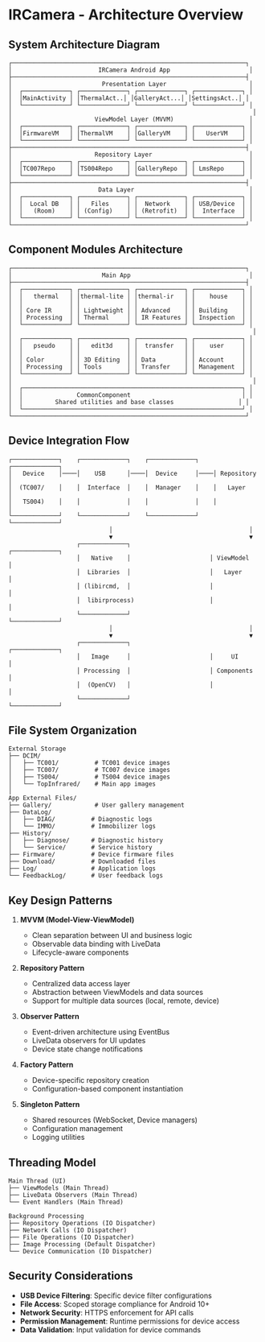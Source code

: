 # IRCamera - Architecture Overview

## System Architecture Diagram

```
┌─────────────────────────────────────────────────────────────────┐
│                        IRCamera Android App                      │
├─────────────────────────────────────────────────────────────────┤
│                         Presentation Layer                       │
│  ┌─────────────┐ ┌─────────────┐ ┌─────────────┐ ┌─────────────┐ │
│  │MainActivity │ │ThermalAct..│ │GalleryAct...│ │SettingsAct..│ │
│  └─────────────┘ └─────────────┘ └─────────────┘ └─────────────┘ │
│                                                                   │
│                       ViewModel Layer (MVVM)                     │
│  ┌─────────────┐ ┌─────────────┐ ┌─────────────┐ ┌─────────────┐ │
│  │FirmwareVM   │ │ThermalVM    │ │GalleryVM    │ │   UserVM    │ │
│  └─────────────┘ └─────────────┘ └─────────────┘ └─────────────┘ │
├─────────────────────────────────────────────────────────────────┤
│                       Repository Layer                           │
│  ┌─────────────┐ ┌─────────────┐ ┌─────────────┐ ┌─────────────┐ │
│  │TC007Repo    │ │TS004Repo    │ │GalleryRepo  │ │ LmsRepo     │ │
│  └─────────────┘ └─────────────┘ └─────────────┘ └─────────────┘ │
├─────────────────────────────────────────────────────────────────┤
│                        Data Layer                                │
│  ┌─────────────┐ ┌─────────────┐ ┌─────────────┐ ┌─────────────┐ │
│  │  Local DB   │ │   Files     │ │  Network    │ │ USB/Device  │ │
│  │   (Room)    │ │ (Config)    │ │ (Retrofit)  │ │  Interface  │ │
│  └─────────────┘ └─────────────┘ └─────────────┘ └─────────────┘ │
└─────────────────────────────────────────────────────────────────┘
```

## Component Modules Architecture

```
┌─────────────────────────────────────────────────────────────────┐
│                         Main App                                 │
├─────────────────────────────────────────────────────────────────┤
│  ┌─────────────┐ ┌─────────────┐ ┌─────────────┐ ┌─────────────┐ │
│  │   thermal   │ │thermal-lite │ │thermal-ir   │ │    house    │ │
│  │             │ │             │ │             │ │             │ │
│  │ Core IR     │ │ Lightweight │ │ Advanced    │ │ Building    │ │
│  │ Processing  │ │ Thermal     │ │ IR Features │ │ Inspection  │ │
│  └─────────────┘ └─────────────┘ └─────────────┘ └─────────────┘ │
│                                                                   │
│  ┌─────────────┐ ┌─────────────┐ ┌─────────────┐ ┌─────────────┐ │
│  │   pseudo    │ │   edit3d    │ │  transfer   │ │    user     │ │
│  │             │ │             │ │             │ │             │ │
│  │ Color       │ │ 3D Editing  │ │ Data        │ │ Account     │ │
│  │ Processing  │ │ Tools       │ │ Transfer    │ │ Management  │ │
│  └─────────────┘ └─────────────┘ └─────────────┘ └─────────────┘ │
│                                                                   │
│  ┌─────────────────────────────────────────────────────────────┐ │
│  │               CommonComponent                               │ │
│  │         Shared utilities and base classes                  │ │
│  └─────────────────────────────────────────────────────────────┘ │
└─────────────────────────────────────────────────────────────────┘
```

## Device Integration Flow

```
┌─────────────┐    ┌─────────────┐    ┌─────────────┐    ┌─────────────┐
│   Device    │────│    USB      │────│  Device     │────│ Repository  │
│  (TC007/    │    │  Interface  │    │  Manager    │    │   Layer     │
│   TS004)    │    │             │    │             │    │             │
└─────────────┘    └─────────────┘    └─────────────┘    └─────────────┘
                            │                                      │
                            ▼                                      ▼
                   ┌─────────────┐                      ┌─────────────┐
                   │   Native    │                      │ ViewModel   │
                   │  Libraries  │                      │   Layer     │
                   │ (libircmd,  │                      │             │
                   │  libirprocess)                     │             │
                   └─────────────┘                      └─────────────┘
                            │                                      │
                            ▼                                      ▼
                   ┌─────────────┐                      ┌─────────────┐
                   │   Image     │                      │     UI      │
                   │ Processing  │                      │ Components  │
                   │  (OpenCV)   │                      │             │
                   └─────────────┘                      └─────────────┘
```

## File System Organization

```
External Storage
├── DCIM/
│   ├── TC001/          # TC001 device images
│   ├── TC007/          # TC007 device images
│   ├── TS004/          # TS004 device images
│   └── TopInfrared/    # Main app images
│
App External Files/
├── Gallery/            # User gallery management
├── DataLog/           
│   ├── DIAG/          # Diagnostic logs
│   └── IMMO/          # Immobilizer logs
├── History/
│   ├── Diagnose/      # Diagnostic history
│   └── Service/       # Service history
├── Firmware/          # Device firmware files
├── Download/          # Downloaded files
├── Log/               # Application logs
└── FeedbackLog/       # User feedback logs
```

## Key Design Patterns

1. **MVVM (Model-View-ViewModel)**
   - Clean separation between UI and business logic
   - Observable data binding with LiveData
   - Lifecycle-aware components

2. **Repository Pattern**
   - Centralized data access layer
   - Abstraction between ViewModels and data sources
   - Support for multiple data sources (local, remote, device)

3. **Observer Pattern**
   - Event-driven architecture using EventBus
   - LiveData observers for UI updates
   - Device state change notifications

4. **Factory Pattern**
   - Device-specific repository creation
   - Configuration-based component instantiation

5. **Singleton Pattern**
   - Shared resources (WebSocket, Device managers)
   - Configuration management
   - Logging utilities

## Threading Model

```
Main Thread (UI)
├── ViewModels (Main Thread)
├── LiveData Observers (Main Thread)
└── Event Handlers (Main Thread)

Background Processing
├── Repository Operations (IO Dispatcher)
├── Network Calls (IO Dispatcher)
├── File Operations (IO Dispatcher)
├── Image Processing (Default Dispatcher)
└── Device Communication (IO Dispatcher)
```

## Security Considerations

- **USB Device Filtering**: Specific device filter configurations
- **File Access**: Scoped storage compliance for Android 10+
- **Network Security**: HTTPS enforcement for API calls
- **Permission Management**: Runtime permissions for device access
- **Data Validation**: Input validation for device commands